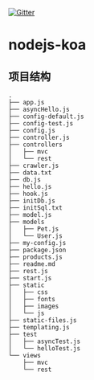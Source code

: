 [![Gitter](https://badges.gitter.im/gitterHQ/gitter.svg)](https://gitter.im/nodejsWeb/Lobby)

# nodejs-koa

## 项目结构

```
.
├── app.js
├── asyncHello.js
├── config-default.js
├── config-test.js
├── config.js
├── controller.js
├── controllers
│   ├── mvc
│   └── rest
├── crawler.js
├── data.txt
├── db.js
├── hello.js
├── hook.js
├── initDb.js
├── initSql.txt
├── model.js
├── models
│   ├── Pet.js
│   └── User.js
├── my-config.js
├── package.json
├── products.js
├── readme.md
├── rest.js
├── start.js
├── static
│   ├── css
│   ├── fonts
│   ├── images
│   └── js
├── static-files.js
├── templating.js
├── test
│   ├── asyncTest.js
│   └── helloTest.js
└── views
    ├── mvc
    └── rest
```

<!---
- controllers  控制层逻辑，URL处理
  - mvc  mvc层的控制器
  - rest  rest格式的接口交互
- models/  模型层逻辑，对应数据库中的表
- static/  静态资源
- test/  待测试js文件,mocha测试框架，mocha默认会测试test下的所有文件，在package.json中的scripts中指定
  - await-test.js  异步测试
- views/  Nunjucks模板引擎，HTML模板文件
  - mvc  mvc 的网页
  - rest  rest mvc
- app.js  使用koa的入口js
- asyncHello.js, hello.js  待测试的js
- package.json  项目描述文件
- products.js  rest demo 临时数据库
- node_modules/  npm安装的所有依赖包
- config.js, config-default.js, config-test.js, config-override.js  MySQL配置文件, 默认配置, 测试环境配置, 运营需要特别配置
- controller.js  扫描注册Controller
- data.txt  异步测试的数据文件
- db.js  统一Model的定义
- hook.js  babel引入
- initDb.js  自动创建数据库, 首次使用sync()也可以自动创建出表结构，避免了手动运行SQL的问题
- initSql.txt  数据库sql的文本
- model.js  如何导入Model
- rest.js  统一处理rest风格的接口
- start.js  启动入口js
- static-files.js  middleware, 处理静态文件, 处理以/static/开头的URL
- templating.js  middleware, 渲染模板 MVC结构
supervisor,如果需要 自动检测到变化然后重启，请安装这个库
--->
